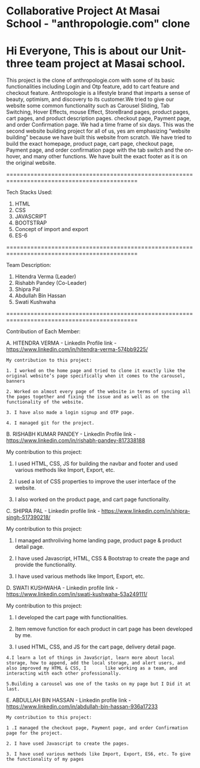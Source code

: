 
# Collaborative Project At Masai School - "anthropologie.com" clone
# Hi Everyone, This is about our Unit-three team project at Masai school.

This project is the clone of anthropologie.com with some of its basic functionalities including Login and Otp feature, add to cart feature and checkout feature. 
Anthropologie is a lifestyle brand that imparts a sense of beauty, optimism, and discovery to its customer.We tried to give our website some common functionality such as Carousel Sliding, Tab Switching, Hover Effects, mouse Effect, StoreBrand pages, product pages, cart pages, and product description pages. checkout page, Payment page, and order Confirmation page.
We had a time frame of six days. This was the second website building project for all of us, yes am emphasizing “website building” because we have built this website from scratch.
We have tried to build the exact homepage, product page, cart page, checkout page, Payment page, and order confirmation page with the tab switch and the on-hover, and many other functions. We have built the exact footer as it is on the original website.


============================================================================================

Tech Stacks Used:
1. HTML
2. CSS
3. JAVASCRIPT
4. BOOTSTRAP
5. Concept of import and export
6. ES-6

============================================================================================

Team Description:
1. Hitendra Verma (Leader)
2. Rishabh Pandey (Co-Leader)
3. Shipra Pal
4. Abdullah Bin Hassan
5. Swati Kushwaha


============================================================================================

Contribution of Each Member:

A.  HITENDRA VERMA - LinkedIn Profile link -  https://www.linkedin.com/in/hitendra-verma-574bb9225/

    My contribution to this project:
    
    1. I worked on the home page and tried to clone it exactly like the original website’s page specifically when it comes to the carousel, banners

    2. Worked on almost every page of the website in terms of syncing all the pages together and fixing the issue and as well as on the functionality of the website.

    3. I have also made a login signup and OTP page.

    4. I managed git for the project.
    
B. RISHABH KUMAR PANDEY - LinkedIn Profile link -https://www.linkedin.com/in/rishabh-pandey-817338188

   My contribution to this project:
    
   1. I used HTML, CSS, JS for building the navbar and footer and used various methods like Import, Export, etc.

   2. I used a lot of CSS properties to improve the user interface of the website.

   3. I also worked on the product page, and cart page functionality.

    
 C.  SHIPRA PAL - Linkedin profile link - https://www.linkedin.com/in/shipra-singh-517390218/
  
   My contribution to this project:
    
   1. I managed anthroliving home landing page, product page & product detail page.

   2. I have used Javascript, HTML, CSS & Bootstrap to create the page and provide the functionality.

   3. I have used various methods like Import, Export, etc.
    
  D. SWATI KUSHWAHA - Linkedin profile link - https://www.linkedin.com/in/swati-kushwaha-53a249111/

   My contribution to this project:
    
   1. I developed the cart page with functionalities.
    
   2. Item remove function for each product in cart page has been developed by me.
    
   3. I used HTML, CSS, and JS for the cart page, delivery detail page.
    
    4.I learn a lot of things in JavaScript, learn more about local storage, how to append, add the local storage, and alert users, and also improved my HTML & CSS, I       like working as a team, and interacting with each other professionally.
     
    5.Building a carousel was one of the tasks on my page but I Did it at last.

    

  E.  ABDULLAH BIN HASSAN - Linkedin profile link - https://www.linkedin.com/in/abdullah-bin-hassan-936a17233

    My contribution to this project:
    
    1 .I managed the checkout page, Payment page, and order Confirmation page for the project.
    
    2. I have used Javascript to create the pages.

    3. I have used various methods like Import, Export, ES6, etc. To give the functionality of my pages
    
 
